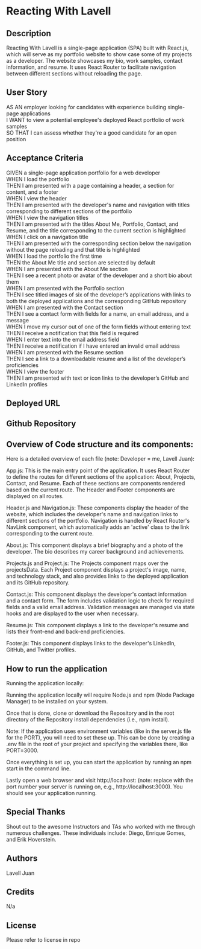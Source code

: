 # Reacting With Lavell

## Description 

Reacting With Lavell is a single-page application (SPA) built with React.js, which will serve as my portfolio website to show case some of my projects as a developer. The website showcases my bio, work samples, contact information, and resume. It uses React Router to facilitate navigation between different sections without reloading the page.


## User Story

AS AN employer looking for candidates with experience building single-page applications <br>
I WANT to view a potential employee's deployed React portfolio of work samples <br>
SO THAT I can assess whether they're a good candidate for an open position <br>

## Acceptance Criteria

GIVEN a single-page application portfolio for a web developer <br>
WHEN I load the portfolio <br>
THEN I am presented with a page containing a header, a section for content, and a footer <br>
WHEN I view the header <br>
THEN I am presented with the developer's name and navigation with titles corresponding to different sections of the portfolio <br>
WHEN I view the navigation titles <br>
THEN I am presented with the titles About Me, Portfolio, Contact, and Resume, and the title corresponding to the current section is highlighted <br>
WHEN I click on a navigation title <br>
THEN I am presented with the corresponding section below the navigation without the page reloading and that title is highlighted <br>
WHEN I load the portfolio the first time <br>
THEN the About Me title and section are selected by default <br>
WHEN I am presented with the About Me section <br>
THEN I see a recent photo or avatar of the developer and a short bio about them <br>
WHEN I am presented with the Portfolio section <br>
THEN I see titled images of six of the developer’s applications with links to both the deployed applications and the corresponding GitHub repository <br>
WHEN I am presented with the Contact section <br>
THEN I see a contact form with fields for a name, an email address, and a message <br>
WHEN I move my cursor out of one of the form fields without entering text <br>
THEN I receive a notification that this field is required <br>
WHEN I enter text into the email address field <br>
THEN I receive a notification if I have entered an invalid email address <br>
WHEN I am presented with the Resume section <br>
THEN I see a link to a downloadable resume and a list of the developer’s proficiencies <br>
WHEN I view the footer <br>
THEN I am presented with text or icon links to the developer’s GitHub and LinkedIn profiles <br>


## Deployed URL


## Github Repository


## Overview of Code structure and its components:

Here is a detailed overview of each file (note: Developer = me, Lavell Juan):

App.js: This is the main entry point of the application. It uses React Router to define the routes for different sections of the application: About, Projects, Contact, and Resume. Each of these sections are components rendered based on the current route. The Header and Footer components are displayed on all routes.

Header.js and Navigation.js: These components display the header of the website, which includes the developer's name and navigation links to different sections of the portfolio. Navigation is handled by React Router's NavLink component, which automatically adds an 'active' class to the link corresponding to the current route.

About.js: This component displays a brief biography and a photo of the developer. The bio describes my career background and achievements.

Projects.js and Project.js: The Projects component maps over the projectsData. Each Project component displays a project's image, name, and technology stack, and also provides links to the deployed application and its GitHub repository.

Contact.js: This component displays the developer's contact information and a contact form. The form includes validation logic to check for required fields and a valid email address. Validation messages are managed via state hooks and are displayed to the user when necessary.

Resume.js: This component displays a link to the developer's resume and lists their front-end and back-end proficiencies.

Footer.js: This component displays links to the developer's LinkedIn, GitHub, and Twitter profiles.
 

## How to run the application
 
Running the application locally:

Running the application locally will require Node.js and npm (Node Package Manager) to be installed on your system.

Once that is done, clone or download the Repository and in the root directory of the Repository install dependencies (i.e., npm install).

Note: If the application uses environment variables (like in the server.js file for the PORT), you will need to set these up. This can be done by creating a .env file in the root of your project and specifying the variables there, like PORT=3000. 

Once everything is set up, you can start the application by running an npm start in the command line.

Lastly open a web browser and visit http://localhost:<PORT> (note: replace <PORT> with the port number your server is running on, e.g., http://localhost:3000). You should see your application running.



## Special Thanks 

Shout out to the awesome Instructors and TAs who worked with me through numerous challenges. These individuals include: Diego, Enrique Gomes, and Erik Hoverstein. 



## Authors 

Lavell Juan <br>



## Credits 

N/a

## License 

Please refer to license in repo 

